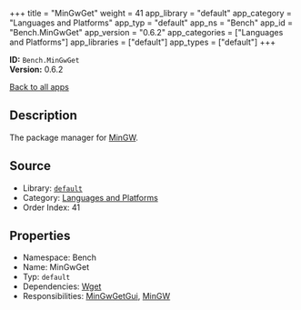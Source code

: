 ﻿+++
title = "MinGwGet"
weight = 41
app_library = "default"
app_category = "Languages and Platforms"
app_typ = "default"
app_ns = "Bench"
app_id = "Bench.MinGwGet"
app_version = "0.6.2"
app_categories = ["Languages and Platforms"]
app_libraries = ["default"]
app_types = ["default"]
+++

**ID:** `Bench.MinGwGet`  
**Version:** 0.6.2  
<!--more-->

[Back to all apps](/apps/)

## Description
The package manager for [MinGW](http://www.mingw.org/).

## Source

* Library: [`default`](/app_libraries/default)
* Category: [Languages and Platforms](/app_categories/languages-and-platforms)
* Order Index: 41

## Properties

* Namespace: Bench
* Name: MinGwGet
* Typ: `default`
* Dependencies: [Wget](/apps/Bench.Wget)
* Responsibilities: [MinGwGetGui](/apps/Bench.MinGwGetGui), [MinGW](/apps/Bench.MinGW)

